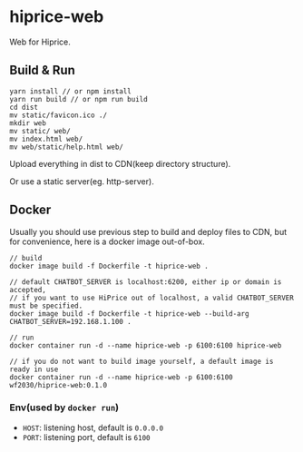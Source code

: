# hiprice-web
Web for Hiprice.

## Build & Run

```
yarn install // or npm install
yarn run build // or npm run build
cd dist
mv static/favicon.ico ./
mkdir web
mv static/ web/
mv index.html web/
mv web/static/help.html web/
```

Upload everything in dist to CDN(keep directory structure).

Or use a static server(eg. http-server).

## Docker

Usually you should use previous step to build and deploy files to CDN, but for convenience, here is a docker image out-of-box.

```
// build
docker image build -f Dockerfile -t hiprice-web .

// default CHATBOT_SERVER is localhost:6200, either ip or domain is accepted,
// if you want to use HiPrice out of localhost, a valid CHATBOT_SERVER must be specified.
docker image build -f Dockerfile -t hiprice-web --build-arg CHATBOT_SERVER=192.168.1.100 .

// run
docker container run -d --name hiprice-web -p 6100:6100 hiprice-web

// if you do not want to build image yourself, a default image is ready in use
docker container run -d --name hiprice-web -p 6100:6100 wf2030/hiprice-web:0.1.0
```

### Env(used by `docker run`)

- `HOST`: listening host, default is `0.0.0.0`
- `PORT`: listening port, default is `6100`
